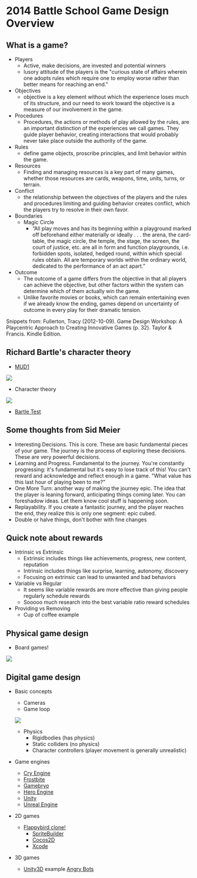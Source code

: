 # 2014 Battle School Game Design Overview

## What is a game?
- Players
  - Active, make decisions, are invested and potential winners
  - lusory attitude of the players is the "curious state of affairs wherein one adopts rules which require one to employ worse rather than better means for reaching an end."
- Objectives
  - objective is a key element without which the experience loses much of its structure, and our need to work toward the objective is a measure of our involvement in the game.
- Procedures
  - Procedures, the actions or methods of play allowed by the rules, are an important distinction of the experiences we call games. They guide player behavior, creating interactions that would probably never take place outside the authority of the game.
- Rules
  - define game objects, proscribe principles, and limit behavior within the game.
- Resources
  - Finding and managing resources is a key part of many games, whether those resources are cards, weapons, time, units, turns, or terrain.
- Conflict
  - the relationship between the objectives of the players and the rules and procedures limiting and guiding behavior creates conflict, which the players try to resolve in their own favor.
- Boundaries
  - Magic Circle
    - “All play moves and has its beginning within a playground marked off beforehand either materially or ideally . . . the arena, the card-table, the magic circle, the temple, the stage, the screen, the court of justice, etc. are all in form and function playgrounds, i.e. forbidden spots, isolated, hedged round, within which special rules obtain. All are temporary worlds within the ordinary world, dedicated to the performance of an act apart.”
- Outcome
  - The outcome of a game differs from the objective in that all players can achieve the objective, but other factors within the system can determine which of them actually win the game.
  - Unlike favorite movies or books, which can remain entertaining even if we already know the ending, games depend on uncertainty of outcome in every play for their dramatic tension.

Snippets from:
Fullerton, Tracy (2012-10-09). Game Design Workshop: A Playcentric Approach to Creating Innovative Games (p. 32). Taylor & Francis. Kindle Edition.


## Richard Bartle's character theory
- [MUD1](http://en.wikipedia.org/wiki/MUD1) 

![](http://upload.wikimedia.org/wikipedia/en/6/64/MUD1_screenshot.gif)

- Character theory

![](http://gamesd3sign.files.wordpress.com/2014/02/supporting-user-types.jpg)

- [Bartle Test](http://www.gamerdna.com/quizzes/bartle-test-of-gamer-psychology)


## Some thoughts from Sid Meier
- Interesting Decisions. This is core. These are basic fundamental pieces of your game. The journey is the process of exploring these decisions. These are very powerful decisions.
- Learning and Progress. Fundamental to the journey. You're constantly progressing: it's fundamental but it's easy to lose track of this! You can't reward and acknowledge and reflect enough in a game. "What value has this last hour of playing been to me?"
- One More Turn: another way of making the journey epic. The idea that the player is leaning forward, anticipating things coming later. You can foreshadow ideas. Let them know cool stuff is happening soon.
- Replayability. If you create a fantastic journey, and the player reaches the end, they realize this is only one segment: epic cubed.
- Double or halve things, don't bother with fine changes


## Quick note about rewards
- Intrinsic vs Extrinsic 
  - Extrinsic includes things like achievements, progress, new content, reputation
  - Intrinsic includes things like surprise, learning, autonomy, discovery
  - Focusing on extrinsic can lead to unwanted and bad behaviors
- Variable vs Regular
  - It seems like variable rewards are more effective than giving people regularly schedule rewards
  - Sooooo much research into the best variable ratio reward schedules
- Providing vs Removing
  - Cup of coffee example


## Physical game design
- Board games!

![](http://cf.geekdo-images.com/images/pic1468300_md.jpg)


## Digital game design
- Basic concepts
  - Cameras
  - Game loop

  ![](http://azprogrammer.com/dojoconf2011/images/gameLoop.png)

  - Physics
    - Rigidbodies (has physics)
    - Static colliders (no physics)
    - Character controllers (player movement is generally unrealistic)
- Game engines
  - [Cry Engine](http://en.wikipedia.org/wiki/CryEngine)
  - [Frostbite](http://en.wikipedia.org/wiki/Frostbite_(game_engine))
  - [Gamebryo](http://en.wikipedia.org/wiki/Gamebryo)
  - [Hero Engine](http://en.wikipedia.org/wiki/HeroEngine)
  - [Unity](http://en.wikipedia.org/wiki/Unity_(game_engine))
  - [Unreal Engine](http://en.wikipedia.org/wiki/Unreal_Engine)
- 2D games
  - [Flappybird clone!](https://github.com/jflasher/FlappyFly.spritebuilder)
    - [SpriteBuilder](https://www.spritebuilder.com)
    - [Cocos2D](http://www.cocos2d-iphone.org/)
    - [Xcode](https://developer.apple.com/xcode/)
- 3D games
  - [Unity3D](unity3d.com/) example [Angry Bots](http://u3d.as/content/unity-technologies/angry-bots/5CF)
